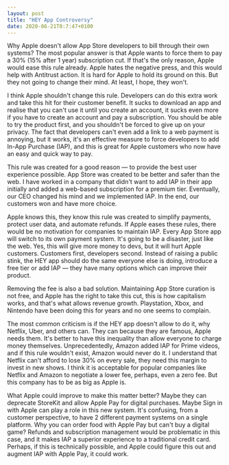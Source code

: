 ```yaml
---
layout: post
title: "HEY App Controversy"
date: 2020-06-21T0:7:47+0100
---
```


Why Apple doesn't allow App Store developers to bill through their own systems? The most popular answer is that Apple wants to force them to pay a 30% (15% after 1 year) subscription cut. If that's the only reason, Apple would ease this rule already. Apple hates the negative press, and this would help with Antitrust action. It is hard for Apple to hold its ground on this. But they not going to change their mind. At least, I hope, they won't. 

I think Apple shouldn't change this rule. Developers can do this extra work and take this hit for their customer benefit. It sucks to download an app and realise that you can't use it until you create an account, it sucks even more if you have to create an account and pay a subscription. You should be able to try the product first, and you shouldn't be forced to give up on your privacy. The fact that developers can't even add a link to a web payment is annoying, but it works, it's an effective measure to force developers to add In-App Purchase (IAP), and this is great for Apple customers who now have an easy and quick way to pay.

This rule was created for a good reason — to provide the best user experience possible. App Store was created to be better and safer than the web. I have worked in a company that didn't want to add IAP in their app initially and added a web-based subscription for a premium tier. Eventually, our CEO changed his mind and we implemented IAP. In the end, our customers won and have more choice. 

Apple knows this, they know this rule was created to simplify payments, protect user data, and automate refunds. If Apple eases these rules, there would be no motivation for companies to maintain IAP. Every App Store app will switch to its own payment system. It's going to be a disaster, just like the web. Yes, this will give more money to devs, but it will hurt Apple customers. Customers first, developers second. Instead of raising a public stink, the HEY app should do the same everyone else is doing, introduce a free tier or add IAP — they have many options which can improve their product.

Removing the fee is also a bad solution. Maintaining App Store curation is not free, and Apple has the right to take this cut, this is how capitalism works, and that's what allows revenue growth. Playstation, Xbox, and Nintendo have been doing this for years and no one seems to complain.

The most common criticism is if the HEY app doesn't allow to do it, why Netflix, Uber, and others can. They can because they are famous, Apple needs them. It's better to have this inequality than allow everyone to charge money themselves. Unprecedentedly, Amazon added IAP for Prime videos, and if this rule wouldn't exist, Amazon would never do it. I understand that Netflix can't afford to lose 30% on every sale, they need this margin to invest in new shows. I think it is acceptable for popular companies like Netflix and Amazon to negotiate a lower fee, perhaps, even a zero fee. But this company has to be as big as Apple is.

What Apple could improve to make this matter better? Maybe they can deprecate StoreKit and allow Apple Pay for digital purchases. Maybe Sign in with Apple can play a role in this new system. It's confusing, from a customer perspective, to have 2 different payment systems on a single platform. Why you can order food with Apple Pay but can't buy a digital game? Refunds and subscription management would be problematic in this case, and it makes IAP a superior experience to a traditional credit card. Perhaps, if this is technically possible, and Apple could figure this out and augment IAP with Apple Pay, it could work. 
